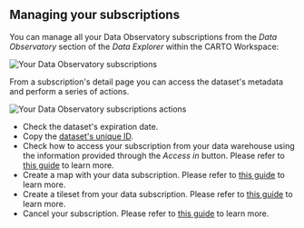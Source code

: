 ## Managing your subscriptions

You can manage all your Data Observatory subscriptions from the _Data Observatory_ section of the _Data Explorer_ within the CARTO Workspace:

![Your Data Observatory subscriptions](/img/data-observatory/do_your_subscriptions_samples.png)

From a subscription's detail page you can access the dataset's metadata and perform a series of actions.

![Your Data Observatory subscriptions actions](/img/data-observatory/do-the-subscriptions-actions.png)

* Check the dataset's expiration date.
* Copy the [dataset's unique ID](../../overview/terminology/#dataset).
* Check how to access your subscription from your data warehouse using the information provided through the _Access in_ button. Please refer to [this guide](../../guides/accessing-your-subscriptions-from-your-data-warehouse) to learn more. 
* Create a map with your data subscription. Please refer to [this guide](../../guides/visualizing-data-observatory-datasets) to learn more. 
* Create a tileset from your data subscription. Please refer to [this guide](../../guides/visualizing-data-observatory-datasets) to learn more.
* Cancel your subscription. Please refer to [this guide](../../guides/subscribing-to-public-and-premium-datasets/#unsubscribing) to learn more. 


